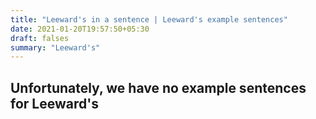 ```yaml
---
title: "Leeward's in a sentence | Leeward's example sentences"
date: 2021-01-20T19:57:50+05:30
draft: falses
summary: "Leeward's"
---
```

## Unfortunately, we have no example sentences for Leeward's                 
